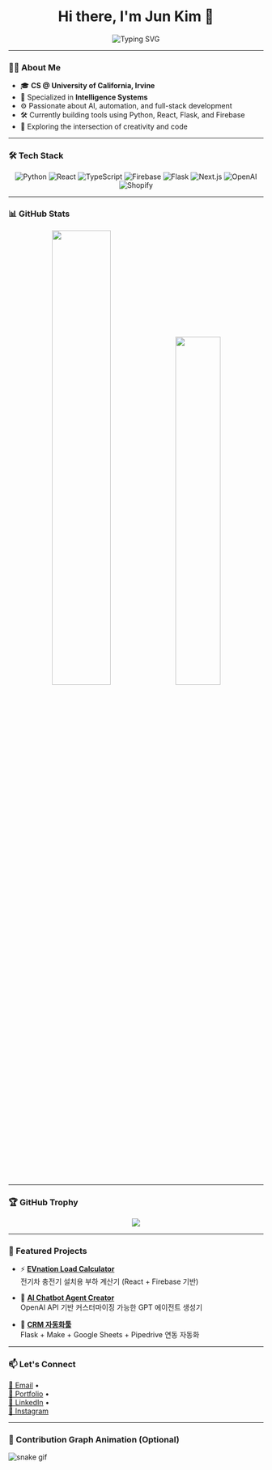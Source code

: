 <h1 align="center">Hi there, I'm Jun Kim 👋</h1>

<p align="center">
  <img src="https://readme-typing-svg.demolab.com?font=Fira+Code&pause=1000&color=00F0FF&center=true&vCenter=true&width=435&lines=CS+Graduate+%40+UCI;AI+%26+Automation+Enthusiast;React+%7C+Python+%7C+Firebase;Welcome+to+my+GitHub!+💻" alt="Typing SVG" />
</p>

---

### 👨‍💻 About Me

- 🎓 **CS @ University of California, Irvine**  
- 🧠 Specialized in **Intelligence Systems**
- ⚙️ Passionate about AI, automation, and full-stack development  
- 🛠 Currently building tools using Python, React, Flask, and Firebase  
- 🚀 Exploring the intersection of creativity and code

---

### 🛠 Tech Stack

<div align="center">

![Python](https://img.shields.io/badge/-Python-3776AB?style=flat-square&logo=python&logoColor=white)
![React](https://img.shields.io/badge/-React-61DAFB?style=flat-square&logo=react&logoColor=white)
![TypeScript](https://img.shields.io/badge/-TypeScript-3178C6?style=flat-square&logo=typescript&logoColor=white)
![Firebase](https://img.shields.io/badge/-Firebase-FFCA28?style=flat-square&logo=firebase&logoColor=black)
![Flask](https://img.shields.io/badge/-Flask-000000?style=flat-square&logo=flask&logoColor=white)
![Next.js](https://img.shields.io/badge/-Next.js-000000?style=flat-square&logo=next.js)
![OpenAI](https://img.shields.io/badge/-OpenAI-412991?style=flat-square&logo=openai&logoColor=white)
![Shopify](https://img.shields.io/badge/-Shopify-7AB55C?style=flat-square&logo=shopify&logoColor=white)

</div>

---

### 📊 GitHub Stats

<div align="center">
  <img src="https://github-readme-stats-ecru-nu-24.vercel.app/api?username=JunK-enter&show_icons=true&count_private=true&theme=radical" width="48%" />
  <img src="https://github-readme-stats-ecru-nu-24.vercel.app/api/top-langs/?username=JunK-enter&layout=compact&theme=radical" width="42%" />
</div>

---

### 🏆 GitHub Trophy

<p align="center">
  <img src="https://github-profile-trophy.vercel.app/?username=JunK-enter&theme=radical&no-frame=true&no-bg=true&margin-w=10&margin-h=15" />
</p>

---

### 🚀 Featured Projects

- ⚡ [**EVnation Load Calculator**](https://github.com/JunK-enter/evnation-load-calculator)  
  전기차 충전기 설치용 부하 계산기 (React + Firebase 기반)

- 🤖 [**AI Chatbot Agent Creator**](https://github.com/JunK-enter/ai-agent-platform)  
  OpenAI API 기반 커스터마이징 가능한 GPT 에이전트 생성기

- 🔄 [**CRM 자동화툴**](https://github.com/JunK-enter/pipedrive-flask-integration)  
  Flask + Make + Google Sheets + Pipedrive 연동 자동화

---

### 📫 Let's Connect

[📧 Email](mailto:junkim621edu@gmail.com) •  
[🔗 Portfolio](https://junkimsport.vercel.app) •  
[💼 LinkedIn](https://www.linkedin.com/in/jun-kim-b1889529a/) •  
[📸 Instagram](https://www.instagram.com/jun_2eu)

---

### 🐍 Contribution Graph Animation (Optional)


![snake gif](https://github.com/JunK-enter/JunK-enter/blob/output/github-contribution-grid-snake.svg)

